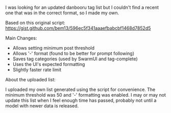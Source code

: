 I was looking for an updated danbooru tag list but I couldn't find a recent one that was in the correct format, so I made my own.

Based on this original script: https://gist.github.com/bem13/596ec5f341aaaefbabcbf1468d7852d5

Main Changes:
- Allows setting minimum post threshold
- Allows '-' format (found to be better for prompt following)
- Saves tag categories (used by SwarmUI and tag-complete)
- Uses the UI's expected formatting
- Slightly faster rate limit

About the uploaded list:

I uploaded my own list generated using the script for convenience. The minimum threshold was 50 and '-' formatting was enabled. I may or may not update this list when I feel enough time has passed, probably not until a model with newer data is released.
